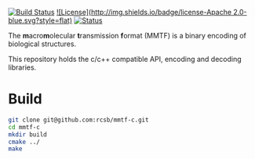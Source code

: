 [![Build Status](https://travis-ci.org/rcsb/mmtf-c.svg?branch=master)](https://travis-ci.org/rcsb/mmtf-c)
[![License](http://img.shields.io/badge/license-Apache 2.0-blue.svg?style=flat)](https://github.com/rcsb/mmtf-java/blob/master/LICENSE.txt)
[![Status](http://img.shields.io/badge/status-beta-red.svg?style=flat)](https://github.com/rcsb/mmtf-python/)

The **m**acro**m**olecular **t**ransmission **f**ormat (MMTF) is a binary encoding of biological structures.

This repository holds the c/c++ compatible API, encoding and decoding libraries. 

# Build
```bash
git clone git@github.com:rcsb/mmtf-c.git
cd mmtf-c
mkdir build 
cmake ../
make
```
